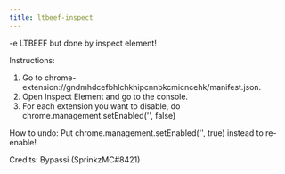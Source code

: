 ```yaml
---
title: ltbeef-inspect
---
```


-e 
LTBEEF but done by inspect element!

Instructions:
1. Go to chrome-extension://gndmhdcefbhlchkhipcnnbkcmicncehk/manifest.json.
2. Open Inspect Element and go to the console.
3. For each extension you want to disable, do chrome.management.setEnabled('<extension id here>', false)

How to undo:
Put chrome.management.setEnabled('<extension id here>', true) instead to re-enable!

Credits:
Bypassi (SprinkzMC#8421)
